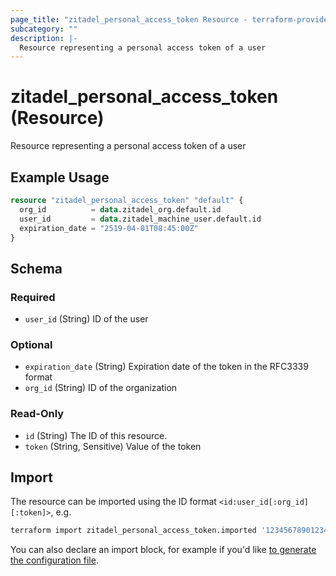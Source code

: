 ```yaml
---
page_title: "zitadel_personal_access_token Resource - terraform-provider-zitadel"
subcategory: ""
description: |-
  Resource representing a personal access token of a user
---
```


# zitadel_personal_access_token (Resource)

Resource representing a personal access token of a user

## Example Usage

```terraform
resource "zitadel_personal_access_token" "default" {
  org_id          = data.zitadel_org.default.id
  user_id         = data.zitadel_machine_user.default.id
  expiration_date = "2519-04-01T08:45:00Z"
}
```

<!-- schema generated by tfplugindocs -->
## Schema

### Required

- `user_id` (String) ID of the user

### Optional

- `expiration_date` (String) Expiration date of the token in the RFC3339 format
- `org_id` (String) ID of the organization

### Read-Only

- `id` (String) The ID of this resource.
- `token` (String, Sensitive) Value of the token

## Import

The resource can be imported using the ID format `<id:user_id[:org_id][:token]>`, e.g.

```bash
terraform import zitadel_personal_access_token.imported '123456789012345678:123456789012345678:123456789012345678:LHt79...'
```

You can also declare an import block, for example if you'd like [to generate the configuration file](https://developer.hashicorp.com/terraform/language/import/generating-configuration).
